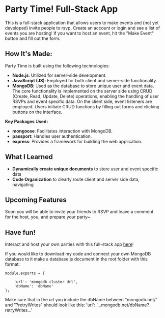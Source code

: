 # Party Time! Full-Stack App
This is a full-stack application that allows users to make events and (not yet developed) invite people to rsvp.
Create an account or login and see a list of events you are hosting! If you want to host an event, hit the "Make Event" button and fill out the form. 

## How It's Made:
Party Time is built using the following technologies:

- **Node.js**: Utilized for server-side development.
- **JavaScript (JS)**: Employed for both client and server-side functionality.
- **MongoDB**: Used as the database to store unique user and event data.
The core functionality is implemented on the server side using CRUD (Create, Read, Update, Delete) operations, enabling the handling of user RSVPs and event specific data. On the client side, event listeners are employed. Users initiate CRUD functions by filling out forms and clicking buttons on the interface.

**Key Packages Used:**

- **mongoose**: Facilitates interaction with MongoDB.
- **passport**: Handles user authentication.
- **express**: Provides a framework for building the web application.

## What I Learned
- **Dynamically create unique documents** to store user and event specific data
- **Code Organization** to clearly route client and server side data, navigating 

## Upcoming Features
Soon you will be able to invite your friends to RSVP and leave a comment for the host, you, and prepare your party~

## Have fun!
Interact and host your own parties with this full-stack app [here](https://party-time-qts2.onrender.com/)!

If you would like to download my code and connect your own MongoDB database to it make a database.js document in the root folder with this format:
```
module.exports = {

    'url': 'mongodb cluster Url',
    'dbName': 'dbName'
};
```
Make sure that in the url you include the dbName between "mongodb.net/" and "?retryWrites" should look like this: 'url': '...mongodb.net/dbName?retryWrites...'

